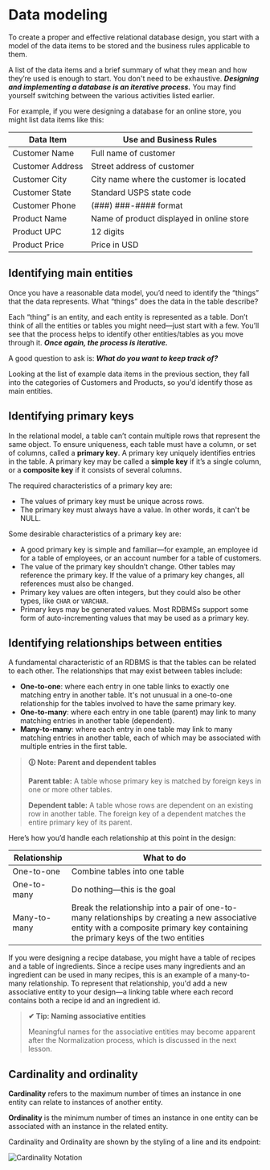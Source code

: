 # Data modeling

To create a proper and effective relational database design, you start with a model of the data items to be stored and the business rules applicable to them.

A list of the data items and a brief summary of what they mean and how they’re used is enough to start. You don't need to be exhaustive. **_Designing and implementing a database is an iterative process._** You may find yourself switching between the various activities listed earlier.

For example, if you were designing a database for an online store, you might list data items like this:

| **Data Item**    | **Use and Business Rules**                |
| ---------------- | ----------------------------------------- |
| Customer Name    | Full name of customer                     |
| Customer Address | Street address of customer                |
| Customer City    | City name where the customer is located   |
| Customer State   | Standard USPS state code                  |
| Customer Phone   | (###) ###-#### format                     |
| Product Name     | Name of product displayed in online store |
| Product UPC      | 12 digits                                 |
| Product Price    | Price in USD                              |

## Identifying main entities

Once you have a reasonable data model, you’d need to identify the “things” that the data represents. What “things” does the data in the table describe?

Each “thing” is an entity, and each entity is represented as a table. Don’t think of all the entities or tables you might need—just start with a few. You’ll see that the process helps to identify other entities/tables as you move through it. **_Once again, the process is iterative._**

A good question to ask is: **_What do you want to keep track of?_**

Looking at the list of example data items in the previous section, they fall into the categories of Customers and Products, so you'd identify those as main entities.

## Identifying primary keys

In the relational model, a table can’t contain multiple rows that represent the same object. To ensure uniqueness, each table must have a column, or set of columns, called a **primary key**. A primary key uniquely identifies entries in the table. A primary key may be called a **simple key** if it’s a single column, or a **composite key** if it consists of several columns.

The required characteristics of a primary key are:

-   The values of primary key must be unique across rows.
-   The primary key must always have a value. In other words, it can't be NULL.

Some desirable characteristics of a primary key are:

-   A good primary key is simple and familiar—for example, an employee id for a table of employees, or an account number for a table of customers.
-   The value of the primary key shouldn’t change. Other tables may reference the primary key. If the value of a primary key changes, all references must also be changed.
-   Primary key values are often integers, but they could also be other types, like `CHAR` or `VARCHAR`.
-   Primary keys may be generated values. Most RDBMSs support some form of auto-incrementing values that may be used as a primary key.

## Identifying relationships between entities

A fundamental characteristic of an RDBMS is that the tables can be related to each other. The relationships that may exist between tables include:

-   **One-to-one**: where each entry in one table links to exactly one matching entry in another table. It's not unusual in a one-to-one relationship for the tables involved to have the same primary key.
-   **One-to-many**: where each entry in one table (parent) may link to many matching entries in another table (dependent).
-   **Many-to-many**: where each entry in one table may link to many matching entries in another table, each of which may be associated with multiple entries in the first table.

>**🛈 Note: Parent and dependent tables**
>
>**Parent table:** A table whose primary key is matched by foreign keys in one or more other tables.
>
>**Dependent table:** A table whose rows are dependent on an existing row in another table. The foreign key of a dependent matches the entire primary key of its parent.

Here’s how you’d handle each relationship at this point in the design:

| **Relationship** | **What to do**                                                                                                                                                                    |
| ---------------- | --------------------------------------------------------------------------------------------------------------------------------------------------------------------------------- |
| One-to-one       | Combine tables into one table                                                                                                                                                     |
| One-to-many      | Do nothing—this is the goal                                                                                                                                                       |
| Many-to-many     | Break the relationship into a pair of one-to-many relationships by creating a new associative entity with a composite primary key containing the primary keys of the two entities |

If you were designing a recipe database, you might have a table of recipes and a table of ingredients. Since a recipe uses many ingredients and an ingredient can be used in many recipes, this is an example of a many-to-many relationship. To represent that relationship, you'd add a new associative entity to your design—a linking table where each record contains both a recipe id and an ingredient id.

>**✔ Tip: Naming associative entities**
>
>Meaningful names for the associative entities may become apparent after the Normalization process, which is discussed in the next lesson.

## Cardinality and ordinality

**Cardinality** refers to the maximum number of times an instance in one entity can relate to instances of another entity.

**Ordinality** is the minimum number of times an instance in one entity can be associated with an instance in the related entity.

Cardinality and Ordinality are shown by the styling of a line and its endpoint:

![Cardinality Notation](https://user-images.githubusercontent.com/94882786/176062708-f0d01c9f-1b68-47ce-aa7a-ea50b8681d95.png)
